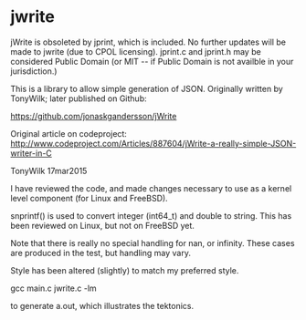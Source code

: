 # jwrite
jWrite is obsoleted by jprint, which is 
included. No further updates will be made to jwrite (due to CPOL licensing). jprint.c and jprint.h may be considered Public Domain (or MIT -- if Public Domain is not availble in your jurisdiction.)

This is a library to allow simple generation of JSON. Originally
written by TonyWilk; later published on Github: 

https://github.com/jonaskgandersson/jWrite


Original article on codeproject: 
    http://www.codeproject.com/Articles/887604/jWrite-a-really-simple-JSON-writer-in-C

TonyWilk
17mar2015

I have reviewed the code, and made changes necessary to use as
a kernel level component (for Linux and FreeBSD).

snprintf() is used to convert integer (int64_t) and double to
string. This has been reviewed on Linux, but not on FreeBSD
yet.

Note that there is really no special handling for nan, or
infinity. These cases are produced in the test, but handling
may vary.

Style has been altered (slightly) to match my preferred style.

gcc main.c jwrite.c -lm

to generate a.out, which illustrates the tektonics.

